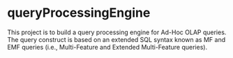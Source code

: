# queryProcessingEngine
This project is to build a query processing engine for Ad-Hoc OLAP queries. The query construct is based on an extended SQL syntax known as MF and EMF queries (i.e., Multi-Feature and Extended Multi-Feature queries).
